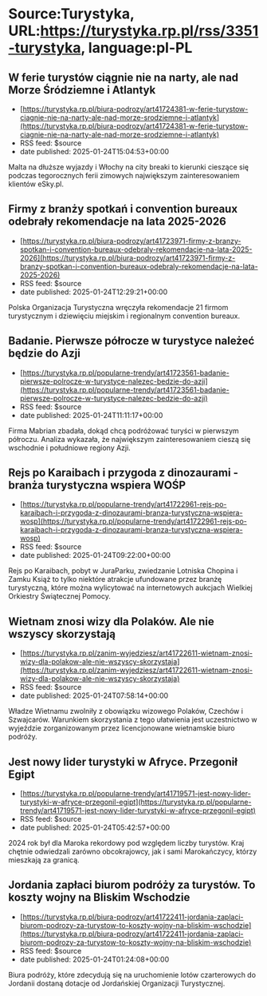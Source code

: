 # Source:Turystyka, URL:https://turystyka.rp.pl/rss/3351-turystyka, language:pl-PL

## W ferie turystów ciągnie nie na narty, ale nad Morze Śródziemne i Atlantyk
 - [https://turystyka.rp.pl/biura-podrozy/art41724381-w-ferie-turystow-ciagnie-nie-na-narty-ale-nad-morze-srodziemne-i-atlantyk](https://turystyka.rp.pl/biura-podrozy/art41724381-w-ferie-turystow-ciagnie-nie-na-narty-ale-nad-morze-srodziemne-i-atlantyk)
 - RSS feed: $source
 - date published: 2025-01-24T15:04:53+00:00

Malta na dłuższe wyjazdy i Włochy na city breaki to kierunki cieszące się podczas tegorocznych ferii zimowych największym zainteresowaniem klientów eSky.pl.

## Firmy z branży spotkań i convention bureaux odebrały rekomendacje na lata 2025-2026
 - [https://turystyka.rp.pl/biura-podrozy/art41723971-firmy-z-branzy-spotkan-i-convention-bureaux-odebraly-rekomendacje-na-lata-2025-2026](https://turystyka.rp.pl/biura-podrozy/art41723971-firmy-z-branzy-spotkan-i-convention-bureaux-odebraly-rekomendacje-na-lata-2025-2026)
 - RSS feed: $source
 - date published: 2025-01-24T12:29:21+00:00

Polska Organizacja Turystyczna wręczyła rekomendacje 21 firmom turystycznym i dziewięciu miejskim i regionalnym convention bureaux.

## Badanie. Pierwsze półrocze w turystyce należeć będzie do Azji
 - [https://turystyka.rp.pl/popularne-trendy/art41723561-badanie-pierwsze-polrocze-w-turystyce-nalezec-bedzie-do-azji](https://turystyka.rp.pl/popularne-trendy/art41723561-badanie-pierwsze-polrocze-w-turystyce-nalezec-bedzie-do-azji)
 - RSS feed: $source
 - date published: 2025-01-24T11:11:17+00:00

Firma Mabrian zbadała, dokąd chcą podróżować turyści w pierwszym półroczu. Analiza wykazała, że największym zainteresowaniem cieszą się wschodnie i południowe regiony Azji.

## Rejs po Karaibach i przygoda z dinozaurami - branża turystyczna wspiera WOŚP
 - [https://turystyka.rp.pl/popularne-trendy/art41722961-rejs-po-karaibach-i-przygoda-z-dinozaurami-branza-turystyczna-wspiera-wosp](https://turystyka.rp.pl/popularne-trendy/art41722961-rejs-po-karaibach-i-przygoda-z-dinozaurami-branza-turystyczna-wspiera-wosp)
 - RSS feed: $source
 - date published: 2025-01-24T09:22:00+00:00

Rejs po Karaibach, pobyt w JuraParku, zwiedzanie Lotniska Chopina i Zamku Książ to tylko niektóre atrakcje ufundowane przez branżę turystyczną, które można wylicytować na internetowych aukcjach Wielkiej Orkiestry Świątecznej Pomocy.

## Wietnam znosi wizy dla Polaków. Ale nie wszyscy skorzystają
 - [https://turystyka.rp.pl/zanim-wyjedziesz/art41722611-wietnam-znosi-wizy-dla-polakow-ale-nie-wszyscy-skorzystaja](https://turystyka.rp.pl/zanim-wyjedziesz/art41722611-wietnam-znosi-wizy-dla-polakow-ale-nie-wszyscy-skorzystaja)
 - RSS feed: $source
 - date published: 2025-01-24T07:58:14+00:00

Władze Wietnamu zwolniły z obowiązku wizowego Polaków, Czechów i Szwajcarów. Warunkiem skorzystania z tego ułatwienia jest uczestnictwo w wyjeździe zorganizowanym przez licencjonowane wietnamskie biuro podróży.

## Jest nowy lider turystyki w Afryce. Przegonił Egipt
 - [https://turystyka.rp.pl/popularne-trendy/art41719571-jest-nowy-lider-turystyki-w-afryce-przegonil-egipt](https://turystyka.rp.pl/popularne-trendy/art41719571-jest-nowy-lider-turystyki-w-afryce-przegonil-egipt)
 - RSS feed: $source
 - date published: 2025-01-24T05:42:57+00:00

2024 rok był dla Maroka rekordowy pod względem liczby turystów. Kraj chętnie odwiedzali zarówno obcokrajowcy, jak i sami Marokańczycy, którzy mieszkają za granicą.

## Jordania zapłaci biurom podróży za turystów. To koszty wojny na Bliskim Wschodzie
 - [https://turystyka.rp.pl/biura-podrozy/art41722411-jordania-zaplaci-biurom-podrozy-za-turystow-to-koszty-wojny-na-bliskim-wschodzie](https://turystyka.rp.pl/biura-podrozy/art41722411-jordania-zaplaci-biurom-podrozy-za-turystow-to-koszty-wojny-na-bliskim-wschodzie)
 - RSS feed: $source
 - date published: 2025-01-24T01:24:08+00:00

Biura podróży, które zdecydują się na uruchomienie lotów czarterowych do Jordanii dostaną dotacje od Jordańskiej Organizacji Turystycznej.

